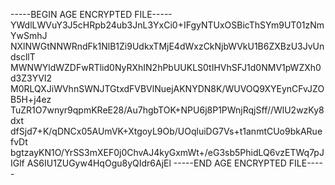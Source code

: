 -----BEGIN AGE ENCRYPTED FILE-----
YWdlLWVuY3J5cHRpb24ub3JnL3YxCi0+IFgyNTUxOSBicThSYm9UT01zNmYwSmhJ
NXlNWGtNNWRndFk1NlB1Zi9UdkxTMjE4dWxzCkNjbWVkU1B6ZXBzU3JvUndscllT
MWNWYldWZDFwRTlid0NyRXhIN2hPbUUKLS0tIHVhSFJ1d0NMV1pWZXh0d3Z3YVI2
M0RLQXJiWVhnSWNJTGtxdFVBVlNuejAKNYDN8K/WUVOQ9XYEynCFvJZOB5H+j4ez
TuZR1O7wnyr9qpmKReE28/Au7hgbTOK+NPU6j8P1PWnjRqjSff//WlU2wzKy8dxt
dfSjd7+K/qDNCx05AUmVK+XtgoyL9Ob/UOqluiDG7Vs+t1anmtCUo9bkARuefvDt
bgtzayKN1O/YrSS3mXEF0j0ChvAJ4kyGxmWt+/eG3sb5PhidLQ6vzETWq7pJIGlf
AS6IU1ZUGyw4HqOgu8yQIdr6AjEl
-----END AGE ENCRYPTED FILE-----
